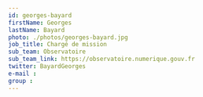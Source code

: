 ```yaml
---
id: georges-bayard
firstName: Georges
lastName: Bayard
photo: ./photos/georges-bayard.jpg
job_title: Chargé de mission
sub_team: Observatoire
sub_team_link: https://observatoire.numerique.gouv.fr
twitter: BayardGeorges
e-mail :
group :
---
```

